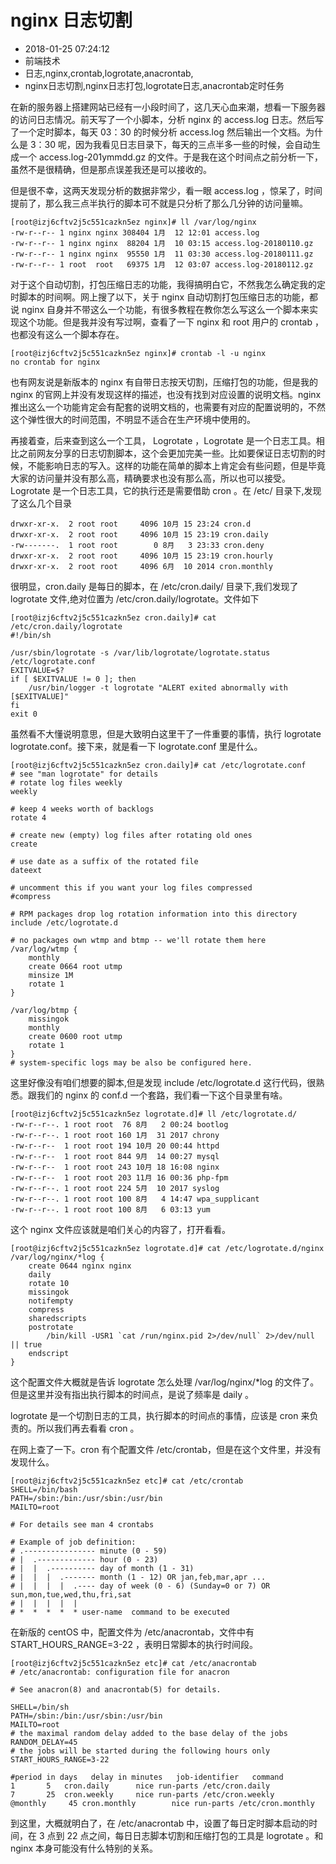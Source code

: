 # nginx 日志切割
- 2018-01-25 07:24:12
- 前端技术
- 日志,nginx,crontab,logrotate,anacrontab,
- nginx日志切割,nginx日志打包,logrotate日志,anacrontab定时任务


在新的服务器上搭建网站已经有一小段时间了，这几天心血来潮，想看一下服务器的访问日志情况。前天写了一个小脚本，分析 nginx 的 access.log 日志。然后写了一个定时脚本，每天 03：30 的时候分析 access.log 然后输出一个文档。为什么是 3：30 呢，因为我看见日志目录下，每天的三点半多一些的时候，会自动生成一个 access.log-201ymmdd.gz 的文件。于是我在这个时间点之前分析一下，虽然不是很精确，但是那点误差我还是可以接收的。

但是很不幸，这两天发现分析的数据非常少，看一眼 access.log ，惊呆了，时间提前了，那么我三点半执行的脚本可不就是只分析了那么几分钟的访问量嘛。

    [root@izj6cftv2j5c551cazkn5ez nginx]# ll /var/log/nginx
    -rw-r--r-- 1 nginx nginx 308404 1月  12 12:01 access.log
    -rw-r--r-- 1 nginx nginx  88204 1月  10 03:15 access.log-20180110.gz
    -rw-r--r-- 1 nginx nginx  95550 1月  11 03:30 access.log-20180111.gz
    -rw-r--r-- 1 root  root   69375 1月  12 03:07 access.log-20180112.gz

对于这个自动切割，打包压缩日志的功能，我得搞明白它，不然我怎么确定我的定时脚本的时间啊。网上搜了以下，关于 nginx 自动切割打包压缩日志的功能，都说 nginx 自身并不带这么一个功能，有很多教程在教你怎么写这么一个脚本来实现这个功能。但是我并没有写过啊，查看了一下 nginx 和 root 用户的 crontab ，也都没有这么一个脚本存在。

    [root@izj6cftv2j5c551cazkn5ez nginx]# crontab -l -u nginx
    no crontab for nginx

也有网友说是新版本的 nginx 有自带日志按天切割，压缩打包的功能，但是我的 nginx 的官网上并没有发现这样的描述，也没有找到对应设置的说明文档。nginx 推出这么一个功能肯定会有配套的说明文档的，也需要有对应的配置说明的，不然这个弹性很大的时间范围，不明显不适合在生产环境中使用的。

再接着查，后来查到这么一个工具， Logrotate ，Logrotate 是一个日志工具。相比之前网友分享的日志切割脚本，这个会更加完美一些。比如要保证日志切割的时候，不能影响日志的写入。这样的功能在简单的脚本上肯定会有些问题，但是毕竟大家的访问量并没有那么高，精确要求也没有那么高，所以也可以接受。Logrotate 是一个日志工具，它的执行还是需要借助 cron 。在 /etc/ 目录下,发现了这么几个目录

    drwxr-xr-x.  2 root root     4096 10月 15 23:24 cron.d
    drwxr-xr-x.  2 root root     4096 10月 15 23:19 cron.daily
    -rw-------.  1 root root        0 8月   3 23:33 cron.deny
    drwxr-xr-x.  2 root root     4096 10月 15 23:19 cron.hourly
    drwxr-xr-x.  2 root root     4096 6月  10 2014 cron.monthly

很明显，cron.daily 是每日的脚本，在 /etc/cron.daily/ 目录下,我们发现了 logrotate 文件,绝对位置为 /etc/cron.daily/logrotate。文件如下

    [root@izj6cftv2j5c551cazkn5ez cron.daily]# cat /etc/cron.daily/logrotate 
    #!/bin/sh

    /usr/sbin/logrotate -s /var/lib/logrotate/logrotate.status /etc/logrotate.conf
    EXITVALUE=$?
    if [ $EXITVALUE != 0 ]; then
        /usr/bin/logger -t logrotate "ALERT exited abnormally with [$EXITVALUE]"
    fi
    exit 0


虽然看不大懂说明意思，但是大致明白这里干了一件重要的事情，执行 logrotate logrotate.conf。接下来，就是看一下 logrotate.conf 里是什么。

    [root@izj6cftv2j5c551cazkn5ez cron.daily]# cat /etc/logrotate.conf
    # see "man logrotate" for details
    # rotate log files weekly
    weekly
    
    # keep 4 weeks worth of backlogs
    rotate 4
    
    # create new (empty) log files after rotating old ones
    create
    
    # use date as a suffix of the rotated file
    dateext
    
    # uncomment this if you want your log files compressed
    #compress
    
    # RPM packages drop log rotation information into this directory
    include /etc/logrotate.d
    
    # no packages own wtmp and btmp -- we'll rotate them here
    /var/log/wtmp {
        monthly
        create 0664 root utmp
	    minsize 1M
        rotate 1
    }
    
    /var/log/btmp {
        missingok
        monthly
        create 0600 root utmp
        rotate 1
    }
    # system-specific logs may be also be configured here.

这里好像没有咱们想要的脚本,但是发现 include /etc/logrotate.d 这行代码，很熟悉。跟我们的 nginx 的 conf.d 一个套路，我们看一下这个目录里有啥。

    [root@izj6cftv2j5c551cazkn5ez logrotate.d]# ll /etc/logrotate.d/
    -rw-r--r--. 1 root root  76 8月   2 00:24 bootlog
    -rw-r--r--. 1 root root 160 1月  31 2017 chrony
    -rw-r--r--  1 root root 194 10月 20 00:44 httpd
    -rw-r--r--  1 root root 844 9月  14 00:27 mysql
    -rw-r--r--  1 root root 243 10月 18 16:08 nginx
    -rw-r--r--  1 root root 203 11月 16 00:36 php-fpm
    -rw-r--r--. 1 root root 224 5月  10 2017 syslog
    -rw-r--r--. 1 root root 100 8月   4 14:47 wpa_supplicant
    -rw-r--r--. 1 root root 100 8月   6 03:13 yum

这个 nginx 文件应该就是咱们关心的内容了，打开看看。

    [root@izj6cftv2j5c551cazkn5ez logrotate.d]# cat /etc/logrotate.d/nginx 
    /var/log/nginx/*log {
        create 0644 nginx nginx
        daily
        rotate 10
        missingok
        notifempty
        compress
        sharedscripts
        postrotate
            /bin/kill -USR1 `cat /run/nginx.pid 2>/dev/null` 2>/dev/null || true
        endscript
    }

这个配置文件大概就是告诉 logrotate 怎么处理 /var/log/nginx/*log 的文件了。但是这里并没有指出执行脚本的时间点，是说了频率是 daily 。

logrotate 是一个切割日志的工具，执行脚本的时间点的事情，应该是 cron 来负责的。所以我们再去看看 cron 。

在网上查了一下。cron 有个配置文件 /etc/crontab，但是在这个文件里，并没有发现什么。

    [root@izj6cftv2j5c551cazkn5ez etc]# cat /etc/crontab 
    SHELL=/bin/bash
    PATH=/sbin:/bin:/usr/sbin:/usr/bin
    MAILTO=root
    
    # For details see man 4 crontabs
    
    # Example of job definition:
    # .---------------- minute (0 - 59)
    # |  .------------- hour (0 - 23)
    # |  |  .---------- day of month (1 - 31)
    # |  |  |  .------- month (1 - 12) OR jan,feb,mar,apr ...
    # |  |  |  |  .---- day of week (0 - 6) (Sunday=0 or 7) OR sun,mon,tue,wed,thu,fri,sat
    # |  |  |  |  |
    # *  *  *  *  * user-name  command to be executed

在新版的 centOS 中，配置文件为 /etc/anacrontab，文件中有 START_HOURS_RANGE=3-22 ，表明日常脚本的执行时间段。

    [root@izj6cftv2j5c551cazkn5ez etc]# cat /etc/anacrontab 
    # /etc/anacrontab: configuration file for anacron

    # See anacron(8) and anacrontab(5) for details.
    
    SHELL=/bin/sh
    PATH=/sbin:/bin:/usr/sbin:/usr/bin
    MAILTO=root
    # the maximal random delay added to the base delay of the jobs
    RANDOM_DELAY=45
    # the jobs will be started during the following hours only
    START_HOURS_RANGE=3-22

    #period in days   delay in minutes   job-identifier   command
    1	    5	cron.daily		nice run-parts /etc/cron.daily
    7	    25	cron.weekly		nice run-parts /etc/cron.weekly
    @monthly     45	cron.monthly		nice run-parts /etc/cron.monthly

到这里，大概就明白了，在 /etc/anacrontab 中，设置了每日定时脚本启动的时间，在 3 点到 22 点之间，每日日志脚本切割和压缩打包的工具是 logrotate 。和 nginx 本身可能没有什么特别的关系。


